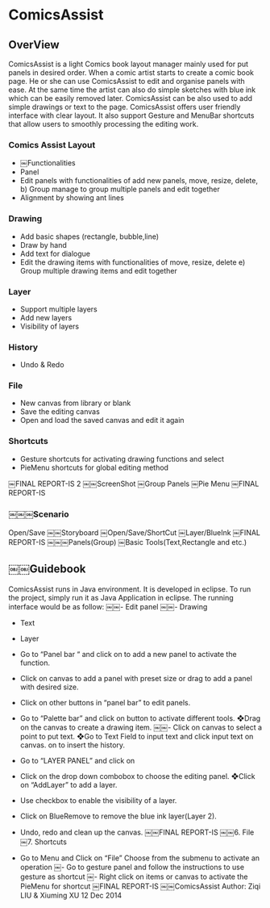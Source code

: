# ComicsAssist

## OverView

ComicsAssist is a light Comics book layout manager mainly used for put panels in desired order. When a comic artist starts to create a comic book page. He or she can use ComicsAssist to edit and organise panels with ease. At the same time the artist can also do simple sketches with blue ink which can be easily removed later. ComicsAssist can be also used to add simple drawings or text to the page.
ComicsAssist offers user friendly interface with clear layout. It also support Gesture and MenuBar shortcuts that allow users to smoothly processing the editing work.

### Comics Assist Layout
- ￼Functionalities
- Panel
- Edit panels with functionalities of add new panels, move, resize, delete, b) Group manage to group multiple panels and edit together
- Alignment by showing ant lines

### Drawing
- Add basic shapes (rectangle, bubble,line)
- Draw by hand
- Add text for dialogue
- Edit the drawing items with functionalities of move, resize, delete e) Group multiple drawing items and edit together

### Layer
- Support multiple layers 
-  Add new layers
- Visibility of layers

### History

- Undo & Redo

### File
- New canvas from library or blank
- Save the editing canvas
- Open and load the saved canvas and edit it again
### Shortcuts
- Gesture shortcuts for activating drawing functions and select 
- PieMenu shortcuts for global editing method
  
￼FINAL REPORT-IS 2
￼￼ScreenShot
￼Group Panels
￼Pie Menu
￼FINAL REPORT-IS

### ￼￼￼Scenario
Open/Save
￼￼Storyboard
￼Open/Save/ShortCut
￼Layer/BlueInk
￼FINAL REPORT-IS
￼￼￼Panels(Group)
￼Basic Tools(Text,Rectangle and etc.)

## ￼￼Guidebook
ComicsAssist runs in Java environment. It is developed in eclipse. To run the project, simply run it as Java Application in eclipse. The running interface would be as follow:
￼￼- Edit panel
￼￼- Drawing
- Text
-  Layer
  
- Go to “Panel bar “ and click on to add a new panel to activate the function.
- Click on canvas to add a panel with preset size or drag to add a panel with desired size.
- Click on other buttons in “panel bar” to edit panels.
- Go to “Palette bar” and click on button to activate different tools. ❖Drag on the canvas to create a drawing item.
￼￼- Click on canvas to select a point to put text. ❖Go to Text Field to input text and click
input text on canvas.
on to insert the history.
- Go to “LAYER PANEL” and click on
- Click on the drop down combobox to choose the editing panel. ❖Click on “AddLayer” to add a layer.
- Use checkbox to enable the visibility of a layer.
- Click on BlueRemove to remove the blue ink layer(Layer 2).
- Undo, redo and clean up the canvas.
￼￼FINAL REPORT-IS
￼￼6. File
￼7. Shortcuts

- Go to Menu and Click on “File”
Choose from the submenu to activate an operation
￼- Go to gesture panel and follow the instructions to use gesture as shortcut
￼- Right click on items or canvas to activate the PieMenu for shortcut
￼FINAL REPORT-IS
￼￼ComicsAssist
Author: Ziqi LIU & Xiuming XU
12 Dec 2014
